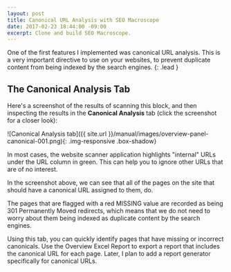 ```yaml
---
layout: post
title: Canonical URL Analysis with SEO Macroscope
date: 2017-02-23 18:44:00 -09:00
excerpt: Clone and build SEO Macroscope.
---
```


One of the first features I implemented was canonical URL analysis. This is a very important directive to use on your websites, to prevent duplicate content from being indexed by the search engines.
{: .lead }

## The Canonical Analysis Tab

Here's a screenshot of the results of scanning this block, and then inspecting the results in the **Canonical Analysis** tab (click the screenshot for a closer look):

![Canonical Analysis tab]({{ site.url }}/manual/images/overview-panel-canonical-001.png){: .img-responsive .box-shadow}

In most cases, the website scanner application highlights "internal" URLs under the URL column in green. This can help you to ignore other URLs that are of no interest.

In the screenshot above, we can see that all of the pages on the site that should have a canonical URL assigned to them, do.

The pages that are flagged with a red MISSING value are recorded as being 301 Permanently Moved redirects, which means that we do not need to worry about them being indexed as duplicate content by the search engines.

Using this tab, you can quickly identify pages that have missing or incorrect canonicals. Use the Overview Excel Report to export a report that includes the canonical URL for each page. Later, I plan to add a report generator specifically for canonical URLs.
